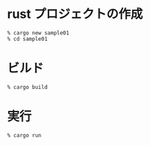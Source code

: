 # rust プロジェクトの作成
```
% cargo new sample01
% cd sample01
```

# ビルド
```
% cargo build
```

# 実行
```
% cargo run
```
